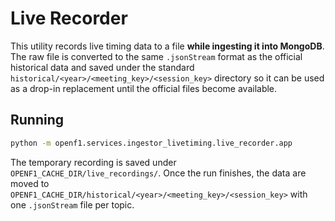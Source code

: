 # Live Recorder

This utility records live timing data to a file **while ingesting it into MongoDB**.
The raw file is converted to the same `.jsonStream` format as the official
historical data and saved under the standard `historical/<year>/<meeting_key>/<session_key>`
directory so it can be used as a drop-in replacement until the official files
become available.

## Running

```bash
python -m openf1.services.ingestor_livetiming.live_recorder.app
```

The temporary recording is saved under `OPENF1_CACHE_DIR/live_recordings/`. Once
the run finishes, the data are moved to `OPENF1_CACHE_DIR/historical/<year>/<meeting_key>/<session_key>`
with one `.jsonStream` file per topic.
